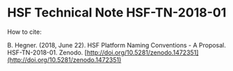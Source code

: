 # HSF Technical Note HSF-TN-2018-01

How to cite:

B. Hegner. (2018, June 22). HSF Platform Naming Conventions - A Proposal. HSF-TN-2018-01.
Zenodo. [http://doi.org/10.5281/zenodo.1472351](http://doi.org/10.5281/zenodo.1472351)
